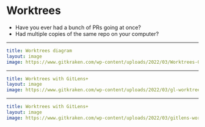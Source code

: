 # Worktrees

- Have you ever had a bunch of PRs going at once?
- Had multiple copies of the same repo on your computer?

<!-- TODO
https://imgflip.com/memegenerator/166969924/Flex-Tape
-->

---

```yaml
title: Worktrees diagram
layout: image
image: https://www.gitkraken.com/wp-content/uploads/2022/03/Worktrees-01-2048x919.png.webp
```

<!-- cite: https://www.gitkraken.com/learn/git/git-worktree -->

---

```yaml
title: Worktrees with GitLens+
layout: image
image: https://www.gitkraken.com/wp-content/uploads/2022/03/gl-worktree-add-new-step-1-2048x1280.png.webp
```

---

```yaml
title: Worktrees with GitLens+
layout: image
image: https://www.gitkraken.com/wp-content/uploads/2022/03/gitlens-worktree-list-e1646441544109.png
```
